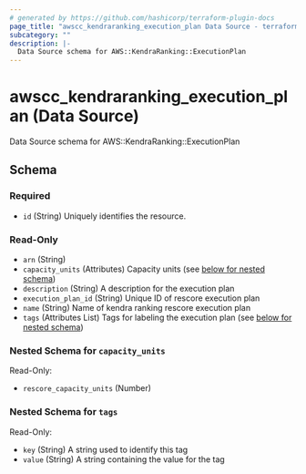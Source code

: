 ```yaml
---
# generated by https://github.com/hashicorp/terraform-plugin-docs
page_title: "awscc_kendraranking_execution_plan Data Source - terraform-provider-awscc"
subcategory: ""
description: |-
  Data Source schema for AWS::KendraRanking::ExecutionPlan
---
```


# awscc_kendraranking_execution_plan (Data Source)

Data Source schema for AWS::KendraRanking::ExecutionPlan



<!-- schema generated by tfplugindocs -->
## Schema

### Required

- `id` (String) Uniquely identifies the resource.

### Read-Only

- `arn` (String)
- `capacity_units` (Attributes) Capacity units (see [below for nested schema](#nestedatt--capacity_units))
- `description` (String) A description for the execution plan
- `execution_plan_id` (String) Unique ID of rescore execution plan
- `name` (String) Name of kendra ranking rescore execution plan
- `tags` (Attributes List) Tags for labeling the execution plan (see [below for nested schema](#nestedatt--tags))

<a id="nestedatt--capacity_units"></a>
### Nested Schema for `capacity_units`

Read-Only:

- `rescore_capacity_units` (Number)


<a id="nestedatt--tags"></a>
### Nested Schema for `tags`

Read-Only:

- `key` (String) A string used to identify this tag
- `value` (String) A string containing the value for the tag
